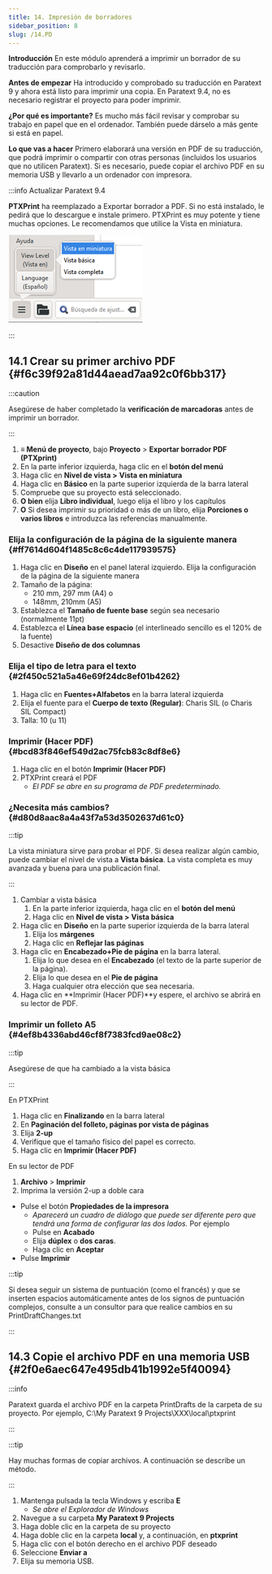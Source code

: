 ```yaml
---
title: 14. Impresión de borradores
sidebar_position: 8
slug: /14.PD
---
```




**Introducción** En este módulo aprenderá a imprimir un borrador de su traducción para comprobarlo y revisarlo.


**Antes de empezar** Ha introducido y comprobado su traducción en Paratext 9 y ahora está listo para imprimir una copia. En Paratext 9.4, no es necesario registrar el proyecto para poder imprimir.


**¿Por qué es importante?** Es mucho más fácil revisar y comprobar su trabajo en papel que en el ordenador. También puede dárselo a más gente si está en papel.


**Lo que vas a hacer** Primero elaborará una versión en PDF de su traducción, que podrá imprimir o compartir con otras personas (incluidos los usuarios que no utilicen Paratext). Si es necesario, puede copiar el archivo PDF en su memoria USB y llevarlo a un ordenador con impresora.


:::info Actualizar Paratext 9.4


<div class='notion-row'>
<div class='notion-column' style={{width: 'calc((100% - (min(32px, 4vw) * 1)) * 0.5)'}}>


**PTXPrint** ha reemplazado a Exportar borrador a PDF. Si no está instalado, le pedirá que lo descargue e instale primero. PTXPrint es muy potente y tiene muchas opciones. Le recomendamos que utilice la Vista en miniatura. 


</div><div className='notion-spacer'></div>

<div class='notion-column' style={{width: 'calc((100% - (min(32px, 4vw) * 1)) * 0.5)'}}>


![](./1156349448.png)


</div><div className='notion-spacer'></div>
</div>

:::


## 14.1 Crear su primer archivo PDF {#f6c39f92a81d44aead7aa92c0f6bb317}


:::caution

Asegúrese de haber completado la **verificación de marcadoras** antes de imprimir un borrador.

:::



1. **≡ Menú de proyecto**, bajo **Proyecto** &gt; **Exportar borrador PDF** **(PTXprint)**
2. En la parte inferior izquierda, haga clic en el **botón del menú**
3. Haga clic en **Nivel de vista &gt;**  **Vista en miniatura**
4. Haga clic en **Básico** en la parte superior izquierda de la barra lateral
5. Compruebe que su proyecto está seleccionado.
6. **O bien** elija **Libro individual**, luego elija el libro y los capítulos
7. **O** Si desea imprimir su prioridad o más de un libro, elija **Porciones o varios libros** e introduzca las referencias manualmente.

### Elija la configuración de la página de la siguiente manera {#ff7614d604f1485c8c6c4de117939575}

1. Haga clic en **Diseño** en el panel lateral izquierdo. Elija la configuración de la página de la siguiente manera
2. Tamaño de la página:
    - 210 mm, 297 mm (A4) o
    - 148mm, 210mm (A5)
3. Establezca el **Tamaño de fuente base** según sea necesario (normalmente 11pt)
4. Establezca el **Línea base espacio** (el interlineado sencillo es el 120% de la fuente)
5. Desactive **Diseño de dos columnas**

### Elija el tipo de letra para el texto {#2f450c521a5a46e69f24dc8ef01b4262}

1. Haga clic en **Fuentes+Alfabetos** en la barra lateral izquierda
2. Elija el fuente para el **Cuerpo de texto (Regular)**: Charis SIL (o Charis SIL Compact)
3. Talla: 10 (u 11)

### Imprimir (Hacer PDF) {#bcd83f846ef549d2ac75fcb83c8df8e6}

1. Haga clic en el botón **Imprimir (Hacer PDF)**
2. PTXPrint creará el PDF
    - _El PDF se abre en su programa de PDF predeterminado._

### ¿Necesita más cambios? {#d80d8aac8a4a43f7a53d3502637d61c0}


:::tip

La vista miniatura sirve para probar el PDF. Si desea realizar algún cambio, puede cambiar el nivel de vista a **Vista básica**. La vista completa es muy avanzada y buena para una publicación final.

:::



1. Cambiar a vista básica
    1. En la parte inferior izquierda, haga clic en el **botón del menú**
    2. Haga clic en **Nivel de vista >**  **Vista básica**
2. Haga clic en **Diseño** en la parte superior izquierda de la barra lateral
    1. Elija los **márgenes**
    2. Haga clic en **Reflejar las páginas**
3. Haga clic en **Encabezado+Pie de página** en la barra lateral.
    1. Elija lo que desea en el **Encabezado** (el texto de la parte superior de la página).
    2. Elija lo que desea en el **Pie de página**
    3. Haga cualquier otra elección que sea necesaria.
4. Haga clic en **Imprimir (Hacer PDF)**y espere, el archivo se abrirá en su lector de PDF.

### Imprimir un folleto A5 {#4ef8b4336abd46cf8f7383fcd9ae08c2}


:::tip

Asegúrese de que ha cambiado a la vista básica

:::




En PTXPrint

1. Haga clic en **Finalizando** en la barra lateral
2. En **Paginación del folleto, páginas por vista de páginas**
3. Elija **2-up**
4. Verifique que el tamaño físico del papel es correcto.
5. Haga clic en **Imprimir (Hacer PDF)**

En su lector de PDF

1. **Archivo** &gt; **Imprimir**
2. Imprima la versión 2-up a doble cara
- Pulse el botón **Propiedades de la impresora**
    - _Aparecerá un cuadro de diálogo que puede ser diferente pero que tendrá una forma de configurar las dos lados._ Por ejemplo
    - Pulse en **Acabado**
    - Elija **dúplex** o **dos caras**.
    - Haga clic en **Aceptar**
- Pulse **Imprimir**

:::tip

Si desea seguir un sistema de puntuación (como el francés) y que se inserten espacios automáticamente antes de los signos de puntuación complejos, consulte a un consultor para que realice cambios en su PrintDraftChanges.txt

:::




## 14.3 Copie el archivo PDF en una memoria USB {#2f0e6aec647e495db41b1992e5f40094}


:::info

Paratext guarda el archivo PDF en la carpeta PrintDrafts de la carpeta de su proyecto. Por ejemplo, C:\My Paratext 9 Projects\XXX\local\ptxprint

:::




:::tip

Hay muchas formas de copiar archivos. A continuación se describe un método.

:::



1. Mantenga pulsada la tecla Windows y escriba **E**
    - _Se abre el Explorador de Windows_
2. Navegue a su carpeta **My Paratext 9 Projects**
3. Haga doble clic en la carpeta de su proyecto
4. Haga doble clic en la carpeta **local** y, a continuación, en **ptxprint**
5. Haga clic con el botón derecho en el archivo PDF deseado
6. Seleccione **Enviar a**
7. Elija su memoria USB.
